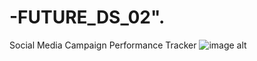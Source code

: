 # -FUTURE_DS_02".
Social Media Campaign Performance Tracker
![image  alt](https://github.com/sanaf8567-design/-FUTURE_DS_02-./blob/2d0938c790ac0aec3e87f77695dd309252f8fe7b/Screenshot%20(50).png,https://github.com/sanaf8567-design/-FUTURE_DS_02-./blob/2d0938c790ac0aec3e87f77695dd309252f8fe7b/Screenshot%20(51).png)
